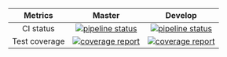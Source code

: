 |    Metrics    |                                                                                     Master                                                                                     |                                                                                  Develop                                                                                 |
|:-------------:|:------------------------------------------------------------------------------------------------------------------------------------------------------------------------------:|:------------------------------------------------------------------------------------------------------------------------------------------------------------------------:|
| CI status     | [![pipeline status](https://gitlab.com/redmic-project/server/oauth/badges/master/pipeline.svg)](https://gitlab.com/redmic-project/server/oauth/commits/master) | [![pipeline status](https://gitlab.com/redmic-project/server/oauth/badges/dev/pipeline.svg)](https://gitlab.com/redmic-project/server/oauth/commits/dev) |
| Test coverage | [![coverage report](https://gitlab.com/redmic-project/server/oauth/badges/master/coverage.svg)](https://gitlab.com/redmic-project/server/oauth/commits/master) | [![coverage report](https://gitlab.com/redmic-project/server/oauth/badges/dev/coverage.svg)](https://gitlab.com/redmic-project/server/oauth/commits/dev) |
